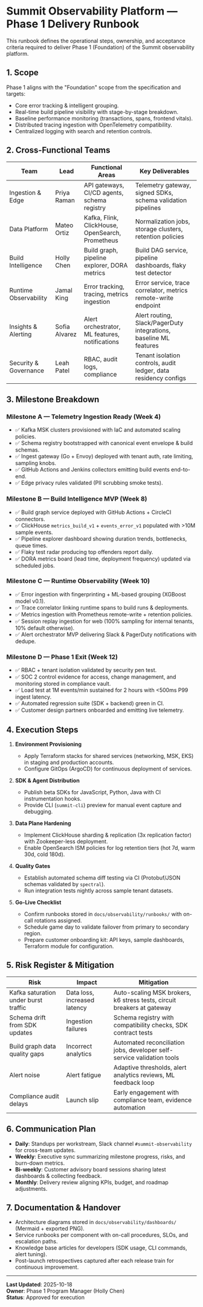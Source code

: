 # Summit Observability Platform — Phase 1 Delivery Runbook

This runbook defines the operational steps, ownership, and acceptance criteria required to deliver Phase 1 (Foundation) of the Summit observability platform.

## 1. Scope

Phase 1 aligns with the "Foundation" scope from the specification and targets:

- Core error tracking & intelligent grouping.
- Real-time build pipeline visibility with stage-by-stage breakdown.
- Baseline performance monitoring (transactions, spans, frontend vitals).
- Distributed tracing ingestion with OpenTelemetry compatibility.
- Centralized logging with search and retention controls.

## 2. Cross-Functional Teams

| Team | Lead | Functional Areas | Key Deliverables |
| --- | --- | --- | --- |
| Ingestion & Edge | Priya Raman | API gateways, CI/CD agents, schema registry | Telemetry gateway, signed SDKs, schema validation pipelines |
| Data Platform | Mateo Ortiz | Kafka, Flink, ClickHouse, OpenSearch, Prometheus | Normalization jobs, storage clusters, retention policies |
| Build Intelligence | Holly Chen | Build graph, pipeline explorer, DORA metrics | Build DAG service, pipeline dashboards, flaky test detector |
| Runtime Observability | Jamal King | Error tracking, tracing, metrics ingestion | Error service, trace correlator, metrics remote-write endpoint |
| Insights & Alerting | Sofia Alvarez | Alert orchestrator, ML features, notifications | Alert routing, Slack/PagerDuty integrations, baseline ML features |
| Security & Governance | Leah Patel | RBAC, audit logs, compliance | Tenant isolation controls, audit ledger, data residency configs |

## 3. Milestone Breakdown

### Milestone A — Telemetry Ingestion Ready (Week 4)

- ✅ Kafka MSK clusters provisioned with IaC and automated scaling policies.
- ✅ Schema registry bootstrapped with canonical event envelope & build schemas.
- ✅ Ingest gateway (Go + Envoy) deployed with tenant auth, rate limiting, sampling knobs.
- ✅ GitHub Actions and Jenkins collectors emitting build events end-to-end.
- ✅ Edge privacy rules validated (PII scrubbing smoke tests).

### Milestone B — Build Intelligence MVP (Week 8)

- ✅ Build graph service deployed with GitHub Actions + CircleCI connectors.
- ✅ ClickHouse `metrics_build_v1` + `events_error_v1` populated with >10M sample events.
- ✅ Pipeline explorer dashboard showing duration trends, bottlenecks, queue times.
- ✅ Flaky test radar producing top offenders report daily.
- ✅ DORA metrics board (lead time, deployment frequency) updated via scheduled jobs.

### Milestone C — Runtime Observability (Week 10)

- ✅ Error ingestion with fingerprinting + ML-based grouping (XGBoost model v0.1).
- ✅ Trace correlator linking runtime spans to build runs & deployments.
- ✅ Metrics ingestion with Prometheus remote-write + retention policies.
- ✅ Session replay ingestion for web (100% sampling for internal tenants, 10% default otherwise).
- ✅ Alert orchestrator MVP delivering Slack & PagerDuty notifications with dedupe.

### Milestone D — Phase 1 Exit (Week 12)

- ✅ RBAC + tenant isolation validated by security pen test.
- ✅ SOC 2 control evidence for access, change management, and monitoring stored in compliance vault.
- ✅ Load test at 1M events/min sustained for 2 hours with <500ms P99 ingest latency.
- ✅ Automated regression suite (SDK + backend) green in CI.
- ✅ Customer design partners onboarded and emitting live telemetry.

## 4. Execution Steps

1. **Environment Provisioning**
   - Apply Terraform stacks for shared services (networking, MSK, EKS) in staging and production accounts.
   - Configure GitOps (ArgoCD) for continuous deployment of services.

2. **SDK & Agent Distribution**
   - Publish beta SDKs for JavaScript, Python, Java with CI instrumentation hooks.
   - Provide CLI (`summit-cli`) preview for manual event capture and debugging.

3. **Data Plane Hardening**
   - Implement ClickHouse sharding & replication (3x replication factor) with Zookeeper-less deployment.
   - Enable OpenSearch ISM policies for log retention tiers (hot 7d, warm 30d, cold 180d).

4. **Quality Gates**
   - Establish automated schema diff testing via CI (Protobuf/JSON schemas validated by `spectral`).
   - Run integration tests nightly across sample tenant datasets.

5. **Go-Live Checklist**
   - Confirm runbooks stored in `docs/observability/runbooks/` with on-call rotations assigned.
   - Schedule game day to validate failover from primary to secondary region.
   - Prepare customer onboarding kit: API keys, sample dashboards, Terraform module for configuration.

## 5. Risk Register & Mitigation

| Risk | Impact | Mitigation |
| --- | --- | --- |
| Kafka saturation under burst traffic | Data loss, increased latency | Auto-scaling MSK brokers, k6 stress tests, circuit breakers at gateway |
| Schema drift from SDK updates | Ingestion failures | Schema registry with compatibility checks, SDK contract tests |
| Build graph data quality gaps | Incorrect analytics | Automated reconciliation jobs, developer self-service validation tools |
| Alert noise | Alert fatigue | Adaptive thresholds, alert analytics reviews, ML feedback loop |
| Compliance audit delays | Launch slip | Early engagement with compliance team, evidence automation |

## 6. Communication Plan

- **Daily**: Standups per workstream, Slack channel `#summit-observability` for cross-team updates.
- **Weekly**: Executive sync summarizing milestone progress, risks, and burn-down metrics.
- **Bi-weekly**: Customer advisory board sessions sharing latest dashboards & collecting feedback.
- **Monthly**: Delivery review aligning KPIs, budget, and roadmap adjustments.

## 7. Documentation & Handover

- Architecture diagrams stored in `docs/observability/dashboards/` (Mermaid + exported PNG).
- Service runbooks per component with on-call procedures, SLOs, and escalation paths.
- Knowledge base articles for developers (SDK usage, CLI commands, alert tuning).
- Post-launch retrospectives captured after each release train for continuous improvement.

---

**Last Updated**: 2025-10-18  
**Owner**: Phase 1 Program Manager (Holly Chen)  
**Status**: Approved for execution
